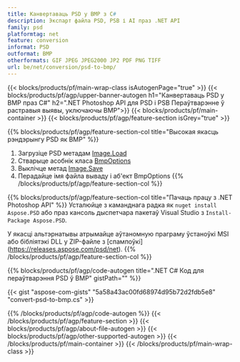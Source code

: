 ```yaml
---
title: Канвертаваць PSD у BMP з C#
description: Экспарт файла PSD, PSB і AI праз .NET API
family: psd
platformtag: net
feature: conversion
informat: PSD
outformat: BMP
otherformats: GIF JPEG JPEG2000 JP2 PDF PNG TIFF
url: be/net/conversion/psd-to-bmp/
---
```


{{< blocks/products/pf/main-wrap-class isAutogenPage="true" >}}
{{< blocks/products/pf/agp/upper-banner-autogen h1="Канвертаваць PSD у BMP праз C#" h2=".NET Photoshop API для PSD і PSB Пераўтварэнне ў растравыя выявы, уключаючы BMP">}}
{{< blocks/products/pf/main-container >}}
{{< blocks/products/pf/agp/feature-section isGrey="true" >}}

{{% blocks/products/pf/agp/feature-section-col title="Высокая якасць рэндэрынгу PSD як BMP" %}}
1. Загрузіце PSD метадам [Image.Load](https://apireference.aspose.com/psd/net/aspose.psd/image/methods/load/index)
1. Стварыце асобнік класа [BmpOptions](https://apireference.aspose.com/psd/net/aspose.psd.imageoptions/bmpoptions)
1. Выклічце метад [Image.Save](https://apireference.aspose.com/psd/net/aspose.psd/image/methods/save/index)
1. Перадайце імя файла вываду і аб'ект BmpOptions
{{% /blocks/products/pf/agp/feature-section-col %}}

{{% blocks/products/pf/agp/feature-section-col title="Пачаць працу з .NET Photoshop API" %}}
Усталюйце з каманднага радка як ```nuget install Aspose.PSD``` або праз кансоль дыспетчара пакетаў Visual Studio з ```Install-Package Aspose.PSD```.

У якасці альтэрнатывы атрымайце аўтаномную праграму ўстаноўкі MSI або бібліятэкі DLL у ZIP-файле з [спампоўкі] (https://releases.aspose.com/psd/net).
{{% /blocks/products/pf/agp/feature-section-col %}}

{{% blocks/products/pf/agp/code-autogen title=".NET C# Код для пераўтварэння PSD ў BMP" gistPath="" %}}

{{< gist "aspose-com-gists" "5a58a43ac00fd68974d95b72d2fdb5e8" "convert-psd-to-bmp.cs" >}}

{{% /blocks/products/pf/agp/code-autogen %}}
{{< /blocks/products/pf/agp/feature-section >}}
{{< blocks/products/pf/agp/about-file-autogen >}}
{{< blocks/products/pf/agp/other-supported-autogen >}}
{{< /blocks/products/pf/main-container >}}
{{< /blocks/products/pf/main-wrap-class >}}
